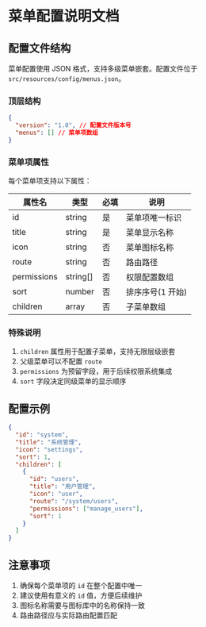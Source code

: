 # 菜单配置说明文档

## 配置文件结构

菜单配置使用 JSON 格式，支持多级菜单嵌套。配置文件位于 `src/resources/config/menus.json`。

### 顶层结构

```json
{
  "version": "1.0", // 配置文件版本号
  "menus": [] // 菜单项数组
}
```

### 菜单项属性

每个菜单项支持以下属性：

| 属性名      | 类型     | 必填 | 说明             |
| ----------- | -------- | ---- | ---------------- |
| id          | string   | 是   | 菜单项唯一标识   |
| title       | string   | 是   | 菜单显示名称     |
| icon        | string   | 否   | 菜单图标名称     |
| route       | string   | 否   | 路由路径         |
| permissions | string[] | 否   | 权限配置数组     |
| sort        | number   | 否   | 排序序号(1 开始) |
| children    | array    | 否   | 子菜单数组       |

### 特殊说明

1. `children` 属性用于配置子菜单，支持无限层级嵌套
2. 父级菜单可以不配置 `route`
3. `permissions` 为预留字段，用于后续权限系统集成
4. `sort` 字段决定同级菜单的显示顺序

## 配置示例

```json
{
  "id": "system",
  "title": "系统管理",
  "icon": "settings",
  "sort": 1,
  "children": [
    {
      "id": "users",
      "title": "用户管理",
      "icon": "user",
      "route": "/system/users",
      "permissions": ["manage_users"],
      "sort": 1
    }
  ]
}
```

## 注意事项

1. 确保每个菜单项的 `id` 在整个配置中唯一
2. 建议使用有意义的 `id` 值，方便后续维护
3. 图标名称需要与图标库中的名称保持一致
4. 路由路径应与实际路由配置匹配
